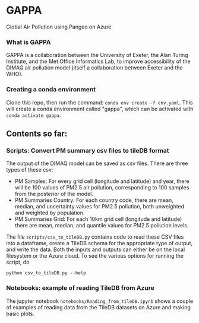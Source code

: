 # GAPPA
Global Air Pollution using Pangeo on Azure

### What is GAPPA

GAPPA is a collaboration between the University of Exeter, the Alan Turing Institute, and the Met Office Informatics Lab, to improve accessibility of the DIMAQ air pollution model (itself a collaboration between Exeter and the WHO).

### Creating a conda environment 

Clone this repo, then run the command: `conda env create -f env.yaml`.   This will create a conda environment called "gappa", which can be activated with `conda activate gappa`.

## Contents so far:

### Scripts: Convert PM summary csv files to tileDB format

The output of the DIMAQ model can be saved as csv files.   There are three types of these csv:
* PM Samples:  For every grid cell (longitude and latitude) and year, there will be 100 values of PM2.5 air pollution, corresponding to 100 samples from the posterior of the model.
* PM Summaries Country:  For each country code, there are mean, median, and uncertainty values for PM2.5 pollution, both unweighted and weighted by population.
* PM Summaries Grid: For each 10km grid cell (longitude and latitude) there are mean, median, and quantile values for PM2.5 pollution levels.

The file `scripts/csv_to_tileDB.py` contains code to read these CSV files into a dataframe, create a TileDB schema for the appropriate type of output, and write the data.   Both the inputs and outputs can either be on the local filesystem or the Azure cloud.
To see the various options for running the script, do 
```
python csv_to_tileDB.py --help
```

### Notebooks: example of reading TileDB from Azure

The jupyter notebook `notebooks/Reading_from_tileDB.ipynb` shows a couple of examples of reading data from the TileDB datasets on Azure and making basic plots.
